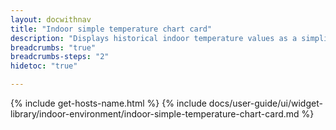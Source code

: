```yaml
---
layout: docwithnav
title: "Indoor simple temperature chart card"
description: "Displays historical indoor temperature values as a simplified chart. Optionally may display the corresponding latest indoor temperature value."
breadcrumbs: "true"
breadcrumbs-steps: "2"
hidetoc: "true"

---
```

{% include get-hosts-name.html %}
{% include docs/user-guide/ui/widget-library/indoor-environment/indoor-simple-temperature-chart-card.md %}
